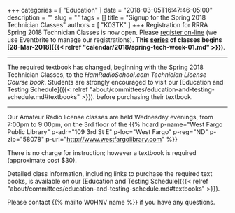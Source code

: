 +++
categories = [ "Education" ]
date = "2018-03-05T16:47:46-05:00"
description = ""
slug = ""
tags = []
title = "Signup for the Spring 2018 Technician Classes"
authors = [ "K0STK" ]
+++
Registration for RRRA Spring 2018 Technician Classes is now open. Please
[register on-line](https://www.eventbrite.com/e/technician-license-class-tickets-43414216089)
(we use Eventbrite to manage our registrations). **This
[series](/dates/spring-2018-technician)
of classes begins
[28-Mar-2018]({{< relref "calendar/2018/spring-tech-week-01.md" >}})**.

---

The required textbook has changed, beginning with the Spring 2018 Technician
Classes, to the
*HamRadioSchool.com Technician License Course book*.
Students are strongly encouraged to visit our
[Education and Testing Schedule]({{< relref "about/committees/education-and-testing-schedule.md#textbooks" >}}).
before purchasing their textbook.

---

<!--more-->

Our Amateur Radio license classes are
held Wednesday evenings, from 7:00pm to 9:00pm, on the 3rd floor of the 
{{% hcard p-name="West Fargo Public Library" p-adr="109 3rd St E" p-loc="West Fargo" p-reg="ND" p-zip="58078" p-url="http://www.westfargolibrary.com" %}}

There is no charge for instruction; however a textbook is required
(approximate cost $30).

Detailed class information, including links to purchase the required
text books, is available on our
[Education and Testing Schedule]({{< relref "about/committees/education-and-testing-schedule.md#textbooks" >}}).

Please contact {{% mailto W0HNV name %}} if you have any questions.
